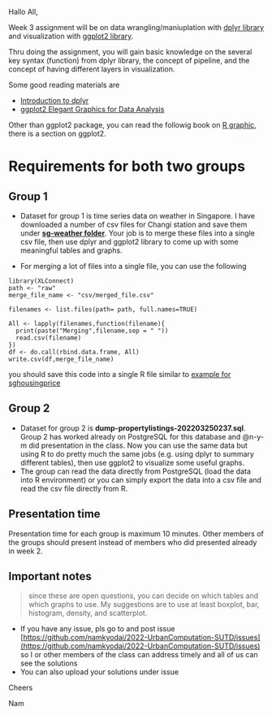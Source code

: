 Hallo All,


Week 3 assignment will be on data wrangling/maniuplation with [dplyr library](https://dplyr.tidyverse.org/index.html) and visualization with [ggplot2 library](https://ggplot2.tidyverse.org/).

Thru doing the assignment, you will gain basic knowledge on the several key syntax (function) from dplyr library, the concept of pipeline, and the concept of having different layers in visualization.

Some good reading materials are

- [Introduction to dplyr](https://dplyr.tidyverse.org/articles/dplyr.html)
- [ggplot2 Elegant Graphics for Data Analysis](https://ggplot2-book.org/)

Other than ggplot2 package, you can read the followig book on [R graphic](https://r-graphics.org/), there is a section on ggplot2.


# Requirements for both two groups

## Group 1
- Dataset for group 1 is time series data on weather in Singapore. I have downloaded a number of csv files for Changi station and save them under **[sg-weather folder](https://github.com/namkyodai/2022-UrbanComputation-SUTD/tree/main/notes/sg-weather)**. Your job is to merge these files into a single csv file, then use dplyr and ggplot2 library to come up with some meaningful tables and graphs.

- For merging a lot of files into a single file, you can use the following

```
library(XLConnect)
path <- "raw"
merge_file_name <- "csv/merged_file.csv"

filenames <- list.files(path= path, full.names=TRUE)

All <- lapply(filenames,function(filename){
  print(paste("Merging",filename,sep = " "))
  read.csv(filename)
})
df <- do.call(rbind.data.frame, All)
write.csv(df,merge_file_name)
```

you should save this code into a single R file similar to [example for sghousingprice](https://github.com/namkyodai/2022-UrbanComputation-SUTD/blob/main/notes/sg-houseprice/combineexcel.r)


## Group 2
- Dataset for group 2 is **dump-propertylistings-202203250237.sql**. Group 2 has worked already on PostgreSQL for this database and @n-y-m did presentation in the class. Now you can use the same data but using R to do pretty much the same jobs (e.g. using dplyr to summary different tables), then use ggplot2 to visualize some useful graphs.
- The group can read the data directly from PostgreSQL (load the data into R environment) or you can simply export the data into a csv file and read the csv file directly from R.

## Presentation time
Presentation time for each group is maximum 10 minutes. Other members of the groups should present instead of members who did presented already in week 2.


## Important notes

> since these are open questions, you can decide on which tables and which graphs to use. My suggestions are to use at least boxplot, bar, histogram, density, and scatterplot.

- If you have any issue, pls go to and post issue [https://github.com/namkyodai/2022-UrbanComputation-SUTD/issues](https://github.com/namkyodai/2022-UrbanComputation-SUTD/issues) so I or other members of the class can address timely and all of us can see the solutions
- You can also upload your solutions under issue

Cheers

Nam
